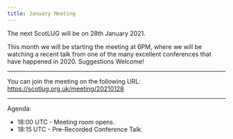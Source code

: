 ```yaml
---
title: January Meeting
---
```


The next ScotLUG will be on 28th January 2021.

This month we will be starting the meeting at 6PM, where we will be watching a recent talk from one of the many excellent conferences that have happened in 2020. Suggestions Welcome!

---

You can join the meeting on the following URL: <a href="https://scotlug.org.uk/meeting/20210128">https://scotlug.org.uk/meeting/20210128</a>

---

Agenda:

 * 18:00 UTC - Meeting room opens.
 * 18:15 UTC - Pre-Recorded Conference Talk.
